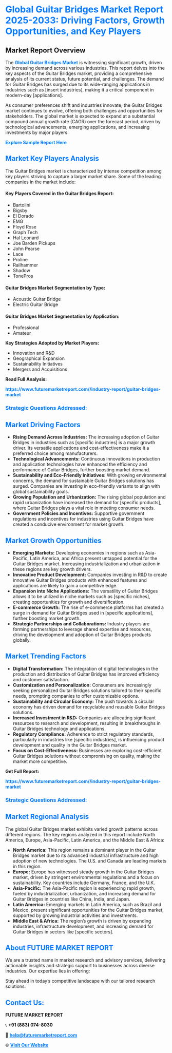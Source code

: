 <h1 style="color: #007BFF;">Global Guitar Bridges Market Report 2025-2033: Driving Factors, Growth Opportunities, and Key Players</h1>

<section id="overview">
<h2>Market Report Overview</h2>
<p>The <a href="https://www.futuremarketreport.com//industry-report/guitar-bridges-market" style="color: #007BFF; text-decoration: none;"><strong>Global Guitar Bridges Market</strong></a> is witnessing significant growth, driven by increasing demand across various industries. This report delves into the key aspects of the Guitar Bridges market, providing a comprehensive analysis of its current status, future potential, and challenges. The demand for Guitar Bridges has surged due to its wide-ranging applications in industries such as [insert industries], making it a critical component in modern-day [applications].</p>
<p>As consumer preferences shift and industries innovate, the Guitar Bridges market continues to evolve, offering both challenges and opportunities for stakeholders. The global market is expected to expand at a substantial compound annual growth rate (CAGR) over the forecast period, driven by technological advancements, emerging applications, and increasing investments by major players.</p>
</section>

<section id="overview">
<p><a href="https://www.futuremarketreport.com//request-sample/reportId=89265" style="color: #007BFF; text-decoration: none;"><strong>Explore Sample Report Here</strong></a></p>
</section>

<section id="key-players">
<h2 style="color: #007BFF;">Market Key Players Analysis</h2>
<p>The Guitar Bridges market is characterized by intense competition among key players striving to capture a larger market share. Some of the leading companies in the market include:</p>
<h4>Key Players Covered in the Guitar Bridges Report:</h4>
<ul><li>Bartolini</li><li>Bigsby</li><li>El Dorado</li><li>EMG</li><li>Floyd Rose</li><li>Graph Tech</li><li>Hal Leonard</li><li>Joe Barden Pickups</li><li>John Pearse</li><li>Lace</li><li>Proline</li><li>Railhammer</li><li>Shadow</li><li>TonePros</li></ul>
<h4>Guitar Bridges Market Segmentation by Type:</h4>
<ul><li>Acoustic Guitar Bridge</li><li>Electric Guitar Bridge</li></ul>

<h4>Guitar Bridges Market Segmentation by Application:</h4>
<ul><li>Professional</li><li>Amateur</li></ul>
<p><strong>Key Strategies Adopted by Market Players:</strong></p>
<ul>
<li>Innovation and R&D</li>
<li>Geographical Expansion</li>
<li>Sustainability Initiatives</li>
<li>Mergers and Acquisitions</li>
</ul>
</section>

<section>
<p><strong>Read Full Analysis: </strong></p><a href="https://www.futuremarketreport.com//industry-report/guitar-bridges-market" style="color: #007BFF; text-decoration: none;"><strong>https://www.futuremarketreport.com//industry-report/guitar-bridges-market</strong></a>
<h3 style="color: #007BFF;">Strategic Questions Addressed:</h3>
</section>

<section id="driving-factors">
<h2 style="color: #007BFF;">Market Driving Factors</h2>
<ul>
<li><strong>Rising Demand Across Industries:</strong> The increasing adoption of Guitar Bridges in industries such as [specific industries] is a major growth driver. Its versatile applications and cost-effectiveness make it a preferred choice among manufacturers.</li>
<li><strong>Technological Advancements:</strong> Continuous innovations in production and application technologies have enhanced the efficiency and performance of Guitar Bridges, further boosting market demand.</li>
<li><strong>Sustainability and Eco-Friendly Initiatives:</strong> With growing environmental concerns, the demand for sustainable Guitar Bridges solutions has surged. Companies are investing in eco-friendly variants to align with global sustainability goals.</li>
<li><strong>Growing Population and Urbanization:</strong> The rising global population and rapid urbanization have increased the demand for [specific products], where Guitar Bridges plays a vital role in meeting consumer needs.</li>
<li><strong>Government Policies and Incentives:</strong> Supportive government regulations and incentives for industries using Guitar Bridges have created a conducive environment for market growth.</li>
</ul>
</section>

<section id="growth-opportunities">
<h2 style="color: #007BFF;">Market Growth Opportunities</h2>
<ul>
<li><strong>Emerging Markets:</strong> Developing economies in regions such as Asia-Pacific, Latin America, and Africa present untapped potential for the Guitar Bridges market. Increasing industrialization and urbanization in these regions are key growth drivers.</li>
<li><strong>Innovative Product Development:</strong> Companies investing in R&D to create innovative Guitar Bridges products with enhanced features and applications are likely to gain a competitive edge.</li>
<li><strong>Expansion into Niche Applications:</strong> The versatility of Guitar Bridges allows it to be utilized in niche markets such as [specific niches], creating opportunities for growth and diversification.</li>
<li><strong>E-commerce Growth:</strong> The rise of e-commerce platforms has created a surge in demand for Guitar Bridges used in [specific applications], further boosting market growth.</li>
<li><strong>Strategic Partnerships and Collaborations:</strong> Industry players are forming partnerships to leverage shared expertise and resources, driving the development and adoption of Guitar Bridges products globally.</li>
</ul>
</section>

<section id="trending-factors">
<h2 style="color: #007BFF;">Market Trending Factors</h2>
<ul>
<li><strong>Digital Transformation:</strong> The integration of digital technologies in the production and distribution of Guitar Bridges has improved efficiency and customer satisfaction.</li>
<li><strong>Customization and Personalization:</strong> Consumers are increasingly seeking personalized Guitar Bridges solutions tailored to their specific needs, prompting companies to offer customizable options.</li>
<li><strong>Sustainability and Circular Economy:</strong> The push towards a circular economy has driven demand for recyclable and reusable Guitar Bridges solutions.</li>
<li><strong>Increased Investment in R&D:</strong> Companies are allocating significant resources to research and development, resulting in breakthroughs in Guitar Bridges technology and applications.</li>
<li><strong>Regulatory Compliance:</strong> Adherence to strict regulatory standards, particularly in industries like [specific industries], is influencing product development and quality in the Guitar Bridges market.</li>
<li><strong>Focus on Cost-Effectiveness:</strong> Businesses are exploring cost-efficient Guitar Bridges solutions without compromising on quality, making the market more competitive.</li>
</ul>
</section>

<section>
<p><strong>Get Full Report: </strong></p><a href="https://www.futuremarketreport.com//industry-report/guitar-bridges-market" style="color: #007BFF; text-decoration: none;"><strong>https://www.futuremarketreport.com//industry-report/guitar-bridges-market</strong></a>
<h3 style="color: #007BFF;">Strategic Questions Addressed:</h3>
</section>


<section id="regional-analysis">
<h2 style="color: #007BFF;">Market Regional Analysis</h2>
<p>The global Guitar Bridges market exhibits varied growth patterns across different regions. The key regions analyzed in this report include North America, Europe, Asia-Pacific, Latin America, and the Middle East & Africa:</p>
<ul>
<li><strong>North America:</strong> This region remains a dominant player in the Guitar Bridges market due to its advanced industrial infrastructure and high adoption of new technologies. The U.S. and Canada are leading markets in this region.</li>
<li><strong>Europe:</strong> Europe has witnessed steady growth in the Guitar Bridges market, driven by stringent environmental regulations and a focus on sustainability. Key countries include Germany, France, and the U.K.</li>
<li><strong>Asia-Pacific:</strong> The Asia-Pacific region is experiencing rapid growth, fueled by industrialization, urbanization, and increasing demand for Guitar Bridges in countries like China, India, and Japan.</li>
<li><strong>Latin America:</strong> Emerging markets in Latin America, such as Brazil and Mexico, present significant opportunities for the Guitar Bridges market, supported by growing industrial activities and investments.</li>
<li><strong>Middle East & Africa:</strong> The region’s growth is driven by expanding industries, infrastructure development, and increasing demand for Guitar Bridges in sectors like [specific sectors].</li>
</ul>
</section>

<footer>
<h2 style="color: #007BFF;">About FUTURE MARKET REPORT</h2>
<p>We are a trusted name in market research and advisory services, delivering actionable insights and strategic support to businesses across diverse industries. Our expertise lies in offering:</p>

<p>Stay ahead in today’s competitive landscape with our tailored research solutions.</p>

<h2 style="color: #007BFF;">Contact Us:</h2>
<p><strong>FUTURE MARKET REPORT</strong></p>
<p>📞 <strong>+91 (883) 074-8030</strong></p>
<p>📧 <strong><a href="mailto:help@futuremarketreport.com" style="color: #007BFF;">help@futuremarketreport.com</a></strong></p>
<p>🌐 <strong><a href="https://www.futuremarketreport.com/" style="color: #007BFF;">Visit Our Website</a></strong></p>
</footer>